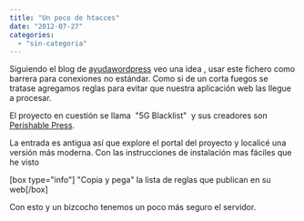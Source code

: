 ```yaml
---
title: "Un poco de htacces"
date: "2012-07-27"
categories: 
  - "sin-categoria"
---
```


Siguiendo el blog de [ayudawordpress](https://ayudawordpress.com/usa-htaccess-como-firewall/ "htaccess-como-firewall") veo una idea , usar este fichero como barrera para conexiones no estándar. Como si de un corta fuegos se tratase agregamos reglas para evitar que nuestra aplicación web las llegue a procesar.

El proyecto en cuestión se llama  "5G Blacklist"  y sus creadores son [Perishable Press](https://perishablepress.com).

La entrada es antigua así que explore el portal del proyecto y localicé una versión más moderna. Con las instrucciones de instalación mas fáciles que he visto

\[box type="info"\] "Copia y pega" la lista de reglas que publican en su web\[/box\]

Con esto y un bizcocho tenemos un poco más seguro el servidor.
